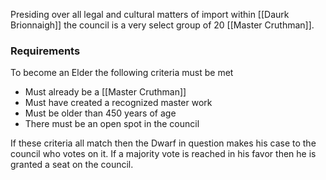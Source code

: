 Presiding over all legal and cultural matters of import within [[Daurk Brionnaigh]] the council is a very select group of 20 [[Master Cruthman]].

### Requirements
To become an Elder the following criteria must be met
- Must already be a [[Master Cruthman]]
- Must have created a recognized master work
- Must be older than 450 years of age
- There must be an open spot in the council

If these criteria all match then the Dwarf in question makes his case to the council who votes on it. If a majority vote is reached in his favor then he is granted a seat on the council.